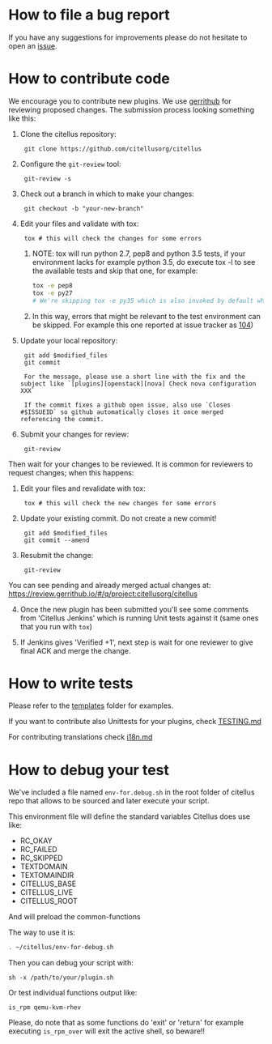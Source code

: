 # How to file a bug report

If you have any suggestions for improvements please do not hesitate to
open an [issue](https://github.com/citellusorg/citellus/issues/new).

# How to contribute code

We encourage you to contribute new plugins.  We use [gerrithub][] for
reviewing proposed changes.  The submission process looking something
like this:

[gerrithub]: https://gerrithub.io/

1. Clone the citellus repository:

        git clone https://github.com/citellusorg/citellus

2. Configure the `git-review` tool:

        git-review -s

3. Check out a branch in which to make your changes:

        git checkout -b "your-new-branch"

4. Edit your files and validate with tox:

        tox # this will check the changes for some errors

    1. NOTE: tox will run python 2.7, pep8 and python 3.5 tests, if your environment lacks for example python 3.5, do execute tox -l to see the available tests and skip that one, for example:

        ~~~sh
        tox -e pep8
        tox -e py27
        # We're skipping tox -e py35 which is also invoked by default when tox is executed without arguments.
        ~~~

    2. In this way, errors that might be relevant to the test environment can be skipped. For example this one reported at issue tracker as [104](https://github.com/citellusorg/citellus/issues/104))

5. Update your local repository:

        git add $modified_files
        git commit

        For the message, please use a short line with the fix and the subject like `[plugins][openstack][nova] Check nova configuration XXX`

        If the commit fixes a github open issue, also use `Closes #$ISSUEID` so github automatically closes it once merged referencing the commit.

6. Submit your changes for review:

        git-review

Then wait for your changes to be reviewed.  It is common for reviewers
to request changes; when this happens:

1. Edit your files and revalidate with tox:

        tox # this will check the new changes for some errors

2. Update your existing commit. Do not create a new commit!

        git add $modified_files
        git commit --amend

3. Resubmit the change:

        git-review

You can see pending and already merged actual changes at: <https://review.gerrithub.io/#/q/project:citellusorg/citellus>

4. Once the new plugin has been submitted you'll see some comments from 'Citellus Jenkins' which is running Unit tests against it (same ones that you run with `tox`)

5. If Jenkins gives 'Verified +1', next step is wait for one reviewer to give final ACK and merge the change.

# How to write tests

Please refer to the
[templates](https://github.com/citellusorg/citellus/tree/master/doc/templates)
folder for examples.

If you want to contribute also Unittests for your plugins, check [TESTING.md](TESTING.md)

For contributing translations check [i18n.md](doc/i18n.md)

# How to debug your test

We've included a file named `env-for.debug.sh` in the root folder of citellus repo that allows to be sourced and later execute your script.

This  environment file will define the standard variables Citellus does use like:
- RC_OKAY
- RC_FAILED
- RC_SKIPPED
- TEXTDOMAIN
- TEXTOMAINDIR
- CITELLUS_BASE
- CITELLUS_LIVE
- CITELLUS_ROOT

And will preload the common-functions

The way to use it is:

~~~sh
. ~/citellus/env-for-debug.sh
~~~

Then you can debug your script with:

~~~
sh -x /path/to/your/plugin.sh
~~~

Or test individual functions output like:

~~~
is_rpm qemu-kvm-rhev
~~~

Please, do note that as some functions do 'exit' or 'return' for example executing `is_rpm_over` will exit the active shell, so beware!!
